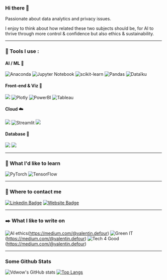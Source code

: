 ### Hi there 👋

Passionate about data analytics and privacy issues.

I enjoy to think about how related these two subjects should be, for AI to thrive through more control & confidence but also ethics & sustainability.

---

### 🔧 Tools I use :

#### AI / ML 🤖

![Anaconda](https://img.shields.io/badge/ML-Anaconda-%2344A833.svg?logo=anaconda&logoColor=white&color=green&style=for-the-badge)
![Jupyter Notebook](https://img.shields.io/badge/ML-Jupyter-%23FA0F00.svg?&logo=jupyter&logoColor=white&color=orange&style=for-the-badge)
![scikit-learn](https://img.shields.io/badge/ML-Scikit--learn-%23F7931E.svg?logo=Scikit-learn&logoColor=white&style=for-the-badge)
![Pandas](https://img.shields.io/badge/ML-Pandas-%23150458.svg?logo=Pandas&logoColor=white&style=for-the-badge)
![Dataïku](https://img.shields.io/badge/DS-Dataïku-svg?logo=Dataiku&logoColor=white&style=for-the-badge&color=2AB1AC)

#### Front-end & Viz 📱

![](https://img.shields.io/badge/Web-Dash_Plotly-informational?style=for-the-badge&logo=plotly&logoColor=white&color=007ACC)
![Plotly](https://img.shields.io/badge/Viz-Plotly-%233F4F75.svg?logo=Plotly&logoColor=white&style=for-the-badge)
![PowerBI](https://img.shields.io/badge/Viz-PowerBI-svg?logo=Power-BI&logoColor=white&style=for-the-badge&color=F2C811)
![Tableau](https://img.shields.io/badge/Viz-Tableau-svg?logo=Tableau&logoColor=white&style=for-the-badge&color=E97627)

#### Cloud ☁️

![](https://img.shields.io/badge/Cloud-Heroku-informational?style=for-the-badge&logo=heroku&logoColor=white&color=430098)
![Streamlit](https://img.shields.io/badge/Cloud-Streamlit-svg?logo=Streamlit&logoColor=white&style=for-the-badge&color=FF4B4B)
![](https://img.shields.io/badge/Cloud-GCP-informational?style=for-the-badge&logo=google-cloud&logoColor=white&color=4285F4)

#### Database 💾

![](https://img.shields.io/badge/DB-Mongo_DB-informational?style=for-the-badge&logo=mongodb&logoColor=white&color=4ea94b)
![](https://img.shields.io/badge/DB-Big_Query-informational?style=for-the-badge&color=4285F4)

---

### 🌱 What I'd like to learn

![PyTorch](https://img.shields.io/badge/DL-PyTorch-EE4C2C?logo=PyTorch&logoColor=white&style=for-the-badge)
![TensorFlow](https://img.shields.io/badge/DL-TensorFlow-FF6F00?logo=TensorFlow&logoColor=white&style=for-the-badge)

---

### 💬 Where to contact me 

[![Linkedin Badge](https://img.shields.io/badge/-valentindefour-blue?style=for-the-badge&logo=Linkedin&logoColor=white&link=https://www.linkedin.com/in/valentindefour/)](https://www.linkedin.com/in/valentindefour/)
[![Website Badge](https://img.shields.io/badge/-valentindefour-red?style=for-the-badge&logo=Photobucket&logoColor=white&link=https://www.valentindefour.com/)](https://www.valentindefour.com/)

---

### ✒️ What I like to write on

![AI ethics](https://img.shields.io/badge/AI-Ethics-EE4C2C?style=for-the-badge&color=430098&link=https://medium.com/@valentin.defour)(https://medium.com/@valentin.defour)
![Green IT](https://img.shields.io/badge/Green-IT-EE4C2C?style=for-the-badge&color=4ea94b&link=https://medium.com/@valentin.defour)(https://medium.com/@valentin.defour)
![Tech 4 Good](https://img.shields.io/badge/Tech-4Good-EE4C2C?style=for-the-badge&color=007ACC&link=https://medium.com/@valentin.defour)(https://medium.com/@valentin.defour)

---

### Some Github Stats

![Vdwow's GitHub stats](https://github-readme-stats.vercel.app/api?username=vdwow&show_icons=true&theme=dark)
[![Top Langs](https://github-readme-stats.vercel.app/api/top-langs/?username=vdwow&layout=compact)](https://github.com/vdwow/github-readme-stats)

